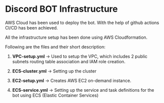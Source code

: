 # Discord BOT Infrastructure

AWS Cloud has been used to deploy the bot. With the help of github actions CI/CD has been
achieved.

All the infrastructure setup has been done using AWS Cloudformation.

Following are the files and their short description:

1. **VPC-setup.yml** -> Used to setup the VPC, which includes 2 public subnets routing table association and IAM role creation.

2. **ECS-cluster.yml** -> Setting up the cluster

3. **EC2-setup.yml** -> Creates AWS EC2 on-demand instance.

4. **ECS-service.yml** -> Setting up the service and task definitions for the bot using ECS
(Elastic Container Services)




